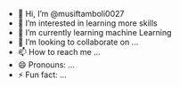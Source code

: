 - 👋 Hi, I’m @musiftamboli0027
- 👀 I’m interested in learning more skills
- 🌱 I’m currently learning machine Learning 
- 💞️ I’m looking to collaborate on ...
- 📫 How to reach me ...
- 😄 Pronouns: ...
- ⚡ Fun fact: ...

<!---
musiftamboli0027/musiftamboli0027 is a ✨ special ✨ repository because its `README.md` (this file) appears on your GitHub profile.
You can click the Preview link to take a look at your changes.
--->
